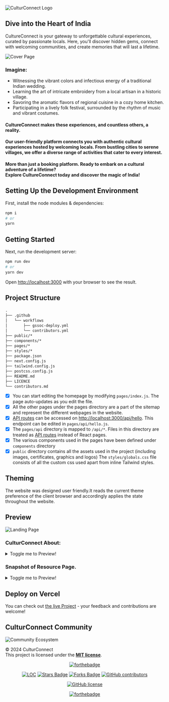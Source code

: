 ![CulturConnect Logo]()

## Dive into the Heart of India
CultureConnect is your gateway to unforgettable cultural experiences, curated by passionate locals. Here, you'll discover hidden gems, connect with welcoming communities, and create memories that will last a lifetime.<br>

![Cover Page](https://github.com/Divyanshi2408/CulturConnects/blob/30a7f543920d1ba93c868d75fce79c0573e1e8ab/Glimpse/Cover.png)

### Imagine:
- Witnessing the vibrant colors and infectious energy of a traditional Indian wedding.
- Learning the art of intricate embroidery from a local artisan in a historic village.
- Savoring the aromatic flavors of regional cuisine in a cozy home kitchen.
- Participating in a lively folk festival, surrounded by the rhythm of music and vibrant costumes.

#### CultureConnect makes these experiences, and countless others, a reality.

#### Our user-friendly platform connects you with authentic cultural experiences hosted by welcoming locals. From bustling cities to serene villages, we offer a diverse range of activities that cater to every interest.

#### More than just a booking platform. Ready to embark on a cultural adventure of a lifetime? <br>Explore CultureConnect today and discover the magic of India!


## Setting Up the Development Environment
First, install the node modules & dependencies:

```bash
npm i
# or
yarn
```
## Getting Started


Next, run the development server:

```bash
npm run dev
# or
yarn dev
```

Open [http://localhost:3000](http://localhost:3000) with your browser to see the result.  

## Project Structure  

```
.
├── .github
│   └── workflows
│       ├── gssoc-deploy.yml
│       └── contributors.yml
├── public/*
├── components/*
├── pages/*
├── styles/*
├── package.json
├── next.config.js
├── tailwind.config.js
├── postcss.config.js
├── README.md
├── LICENCE
└── contributors.md
```
- [x] You can start editing the homepage by modifying `pages/index.js`. The page auto-updates as you edit the file.
- [x] All the other pages under the pages directory are a part of the sitemap and represent the different webpages in the website.
- [x] [API routes](https://nextjs.org/docs/api-routes/introduction) can be accessed on [http://localhost:3000/api/hello](http://localhost:3000/api/hello). This endpoint can be edited in `pages/api/hello.js`.
- [x] The `pages/api` directory is mapped to `/api/*`. Files in this directory are treated as [API routes](https://nextjs.org/docs/api-routes/introduction) instead of React pages.
- [x] The various components used in the pages have been defined under `components` directory   
- [x] `public` directory contains all the assets used in the project (including images, certificates, graphics and logos)
The `styles/globals.css` file consists of all the custom css used apart from inline Tailwind styles.  

## Theming 

The website was designed user friendly.It reads the current theme preference of the client browser and accordingly applies the state throughout the website.

## Preview

![Landing Page](https://github.com/Divyanshi2408/CulturConnects/blob/30a7f543920d1ba93c868d75fce79c0573e1e8ab/Glimpse/Landing%20Page.png)

### CulturConnect About:

<details> <summary>Toggle me to Preview!</summary>
<img src="https://github.com/Divyanshi2408/CulturConnects/blob/30a7f543920d1ba93c868d75fce79c0573e1e8ab/Glimpse/About%20us.png"/>  
</details>

### Snapshot of Resource Page. 

<details> <summary>Toggle me to Preview!</summary>
<img src="https://github.com/Divyanshi2408/CulturConnects/blob/30a7f543920d1ba93c868d75fce79c0573e1e8ab/Glimpse/Resource%20Page.png"/>
</details>

## Deploy on Vercel
You can check out [the live Project](https://cultur-connects.vercel.app/) - your feedback and contributions are welcome!

## CulturConnect Community
![Community Ecosystem]()

© 2024 CulturConnect\
This project is licensed under the [**MIT license**](https://github.com/Divyanshi2408/CulturConnects/blob/main/LICENSE).

<div align="center">
 
[![forthebadge](https://forthebadge.com/images/badges/built-by-developers.svg)](https://forthebadge.com)


</div>

<div align="center">

<a href="https://github.com/Divyanshi2408/CulturConnects"><img src="https://sloc.xyz/github/Divyanshi2408/CulturConnects"    alt="LOC" /></a>
<a href="https://github.com/Divyanshi2408/CulturConnects"><img src="https://img.shields.io/github/stars/Divyanshi2408/CulturConnects" alt="Stars Badge" /></a>
<a href="https://github.com/Divyanshi2408/CulturConnects/network/members"><img src="https://img.shields.io/github/forks/Divyanshi2408/CulturConnects" alt="Forks Badge" /></a>
<a href="https://github.com/Divyanshi2408/CulturConnects/graphs/contributors"><img alt="GitHub contributors" src="https://img.shields.io/github/contributors/Divyanshi2408/CulturConnects?color=2b9348" ></a>

[![GitHub license](https://img.shields.io/github/license/Divyanshi2408/CulturConnects?logo=github)](https://github.com/Divyanshi2408/CulturConnects/blob/main/LICENSE)

[![forthebadge](https://forthebadge.com/images/badges/built-with-love.svg)](https://forthebadge.com)
</div>

